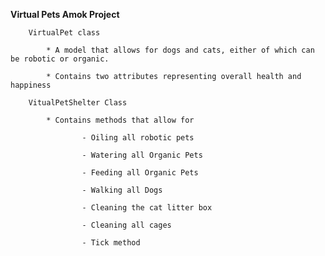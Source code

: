 **Virtual Pets Amok Project**

		VirtualPet class 

			* A model that allows for dogs and cats, either of which can be robotic or organic.

			* Contains two attributes representing overall health and happiness

		VitualPetShelter Class

			* Contains methods that allow for

					- Oiling all robotic pets

					- Watering all Organic Pets

					- Feeding all Organic Pets

					- Walking all Dogs

					- Cleaning the cat litter box

					- Cleaning all cages

					- Tick method
